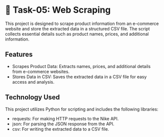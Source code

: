 # 📝 Task-05: Web Scraping 
This project is designed to scrape product information from an e-commerce website and store the extracted data in a structured CSV file. The script collects essential details such as product names, prices, and additional information.
## Features
- Scrapes Product Data: Extracts names, prices, and additional details from e-commerce websites.
- Stores Data in CSV: Saves the extracted data in a CSV file for easy access and analysis.

## Technology Used
This project utilizes Python for scripting and includes the following libraries:
 - requests: For making HTTP requests to the Nike API.
- json: For parsing the JSON response from the API.
- csv: For writing the extracted data to a CSV file.
